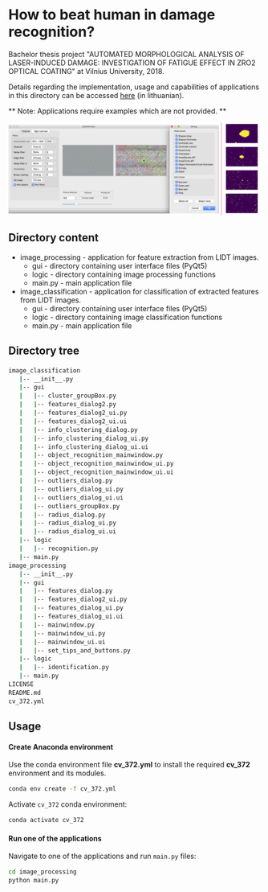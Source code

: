 # How to beat human in damage recognition?

Bachelor thesis project "AUTOMATED MORPHOLOGICAL ANALYSIS OF LASER-INDUCED DAMAGE:
INVESTIGATION OF FATIGUE EFFECT IN ZRO2 OPTICAL COATING" at Vilnius University, 2018.

Details regarding the implementation, usage and capabilities of applications in this directory can be accessed [here](https://docs.google.com/presentation/d/1SBlaLdjNwfMvd1MDDXGLrlrlZgE0Cdfuq1SQTEXR7vo/edit?usp=sharing) (in lithuanian).

** Note: Applications require examples which are not provided. **

![Alt text](gui_image.png?raw=true "Title")

## Directory content
* image_processing - application for feature extraction from LIDT images.
  * gui - directory containing user interface files (PyQt5)
  * logic - directory containing image processing functions
  * main.py - main application file
* image_classification  - application for classification of extracted features from LIDT images.
  * gui - directory containing user interface files (PyQt5)
  * logic - directory containing image classification functions
  * main.py - main application file

## Directory tree
```bash
image_classification
   |-- __init__.py
   |-- gui
   |   |-- cluster_groupBox.py
   |   |-- features_dialog2.py
   |   |-- features_dialog2_ui.py
   |   |-- features_dialog2_ui.ui
   |   |-- info_clustering_dialog.py
   |   |-- info_clustering_dialog_ui.py
   |   |-- info_clustering_dialog_ui.ui
   |   |-- object_recognition_mainwindow.py
   |   |-- object_recognition_mainwindow_ui.py
   |   |-- object_recognition_mainwindow_ui.ui
   |   |-- outliers_dialog.py
   |   |-- outliers_dialog_ui.py
   |   |-- outliers_dialog_ui.ui
   |   |-- outliers_groupBox.py
   |   |-- radius_dialog.py
   |   |-- radius_dialog_ui.py
   |   |-- radius_dialog_ui.ui
   |-- logic
   |   |-- recognition.py
   |-- main.py
image_processing
   |-- __init__.py
   |-- gui
   |   |-- features_dialog.py
   |   |-- features_dialog2_ui.py
   |   |-- features_dialog_ui.py
   |   |-- features_dialog_ui.ui
   |   |-- mainwindow.py
   |   |-- mainwindow_ui.py
   |   |-- mainwindow_ui.ui
   |   |-- set_tips_and_buttons.py
   |-- logic
   |   |-- identification.py
   |-- main.py
LICENSE
README.md
cv_372.yml
```
## Usage
#### Create Anaconda environment
Use the conda environment file **cv_372.yml** to install the required **cv_372** environment and its modules.

```bash
conda env create -f cv_372.yml
```
Activate `cv_372` conda environment:
```bash
conda activate cv_372
```

#### Run one of the applications
Navigate to one of the applications and run `main.py` files:
```bash
cd image_processing
python main.py
```
